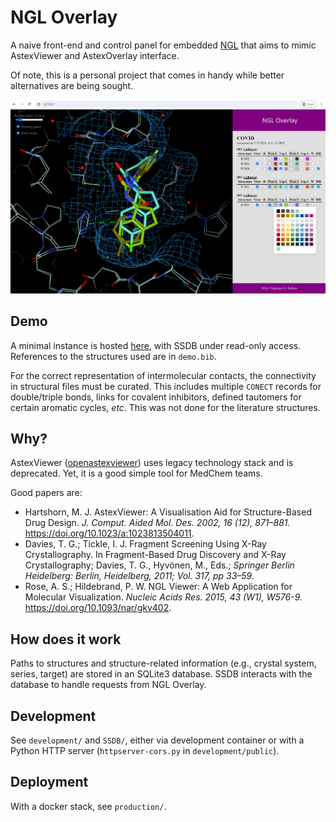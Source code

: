 # NGL Overlay

A naive front-end and control panel for embedded
[NGL](https://github.com/nglviewer/) that aims to mimic AstexViewer and
AstexOverlay interface.

Of note, this is a personal project that comes in handy while better
alternatives are being sought.

<img src="https://raw.githubusercontent.com/vtalibov/SprintOverlay/main/screenshot.png" width="600"/>

## Demo

A minimal instance is hosted [here](http://talibov.xyz:8080/), with SSDB under
read-only access. References to the structures used are in `demo.bib`.

For the correct representation of intermolecular contacts, the connectivity in
structural files must be curated. This includes multiple `CONECT` records for
double/triple bonds, links for covalent inhibitors, defined tautomers for
certain aromatic cycles, *etc*. This was not done for the literature structures.

## Why?

AstexViewer
([openastexviewer](https://github.com/openastexviewer/openastexviewer)) uses
legacy technology stack and is deprecated. Yet, it is a good simple tool for
MedChem teams.

Good papers are:

* Hartshorn, M. J. AstexViewer: A Visualisation Aid for Structure-Based Drug
  Design. *J. Comput. Aided Mol. Des. 2002, 16 (12), 871–881.*
  https://doi.org/10.1023/a:1023813504011.
* Davies, T. G.; Tickle, I. J. Fragment Screening Using X-Ray Crystallography.
  In Fragment-Based Drug Discovery and X-Ray Crystallography; Davies, T. G.,
  Hyvönen, M., Eds.; *Springer Berlin Heidelberg: Berlin, Heidelberg, 2011; Vol.
  317, pp 33–59.*
* Rose, A. S.; Hildebrand, P. W. NGL Viewer: A Web Application for Molecular
  Visualization. *Nucleic Acids Res. 2015, 43 (W1), W576-9.*
  https://doi.org/10.1093/nar/gkv402.

## How does it work

Paths to structures and structure-related information (e.g., crystal system,
series, target) are stored in an SQLite3 database. SSDB interacts
with the database to handle requests from NGL Overlay.

## Development

See `development/` and `SSDB/`, either via development container or with a
Python HTTP server (`httpserver-cors.py` in `development/public`).

## Deployment

With a docker stack, see `production/`.
